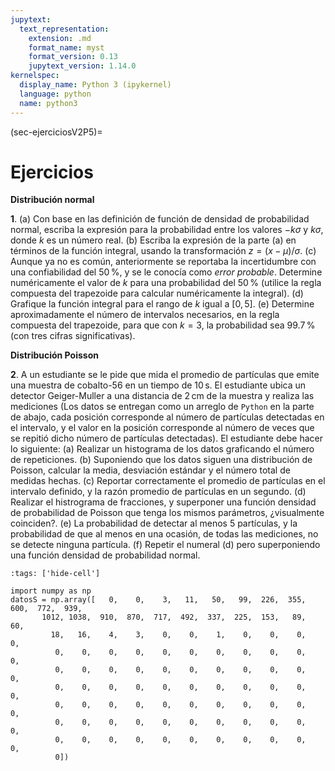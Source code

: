 ```yaml
---
jupytext:
  text_representation:
    extension: .md
    format_name: myst
    format_version: 0.13
    jupytext_version: 1.14.0
kernelspec:
  display_name: Python 3 (ipykernel)
  language: python
  name: python3
---
```


(sec-ejerciciosV2P5)=
# Ejercicios

**Distribución normal**

**1**. (a) Con base en las definición de función de densidad de probabilidad normal, escriba la expresión para la probabilidad entre los valores $-k\sigma$ y $k\sigma$, donde $k$ es un número real. (b) Escriba la expresión de la parte (a) en términos de la función integral, usando la transformación $z = (x-\mu)/\sigma$. (c) Aunque ya no es común, anteriormente se reportaba la incertidumbre con una confiabilidad del $50\,\%$, y se le conocía como *error probable*. Determine numéricamente el valor de $k$ para una probabilidad del $50\,\%$ (utilice la regla compuesta del trapezoide para calcular numéricamente la integral). (d) Grafique la función integral para el rango de $k$ igual a $[0,5]$. (e) Determine aproximadamente el número de intervalos necesarios, en la regla compuesta del trapezoide, para que con $k=3$, la probabilidad sea $99.7\,\%$ (con tres cifras significativas).

**Distribución Poisson**

**2**. A un estudiante se le pide que mida el promedio de partículas que emite una muestra de cobalto-56 en un tiempo de $10\,\text{s}$. El estudiante ubica un detector Geiger-Muller a una distancia de $2\,\text{cm}$ de la muestra y realiza las mediciones (Los datos se entregan como un arreglo de `Python` en la parte de abajo, cada posición corresponde al número de partículas detectadas en el intervalo, y el valor en la posición corresponde al número de veces que se repitió dicho número de partículas detectadas). El estudiante debe hacer lo siguiente: (a) Realizar un histograma de los datos graficando el número de repeticiones. (b) Suponiendo que los datos siguen una distribución de Poisson, calcular la media, desviación estándar y el número total de medidas hechas. (c) Reportar correctamente el promedio de partículas en el intervalo definido, y la razón promedio de partículas en un segundo. (d) Realizar el histrograma de fracciones, y superponer una función densidad de probabilidad de Poisson que tenga los mismos parámetros, ¿visualmente coinciden?. (e) La probabilidad de detectar al menos 5 partículas, y la probabilidad de que al menos en una ocasión, de todas las mediciones, no se detecte ninguna partícula. (f) Repetir el numeral (d) pero superponiendo una función densidad de probabilidad normal.

```{code-cell} ipython3
:tags: ['hide-cell']

import numpy as np
datosS = np.array([   0,    0,    3,   11,   50,   99,  226,  355,  600,  772,  939,
       1012, 1038,  910,  870,  717,  492,  337,  225,  153,   89,   60,
         18,   16,    4,    3,    0,    0,    1,    0,    0,    0,    0,
          0,    0,    0,    0,    0,    0,    0,    0,    0,    0,    0,
          0,    0,    0,    0,    0,    0,    0,    0,    0,    0,    0,
          0,    0,    0,    0,    0,    0,    0,    0,    0,    0,    0,
          0,    0,    0,    0,    0,    0,    0,    0,    0,    0,    0,
          0,    0,    0,    0,    0,    0,    0,    0,    0,    0,    0,
          0,    0,    0,    0,    0,    0,    0,    0,    0,    0,    0,
          0])
```
